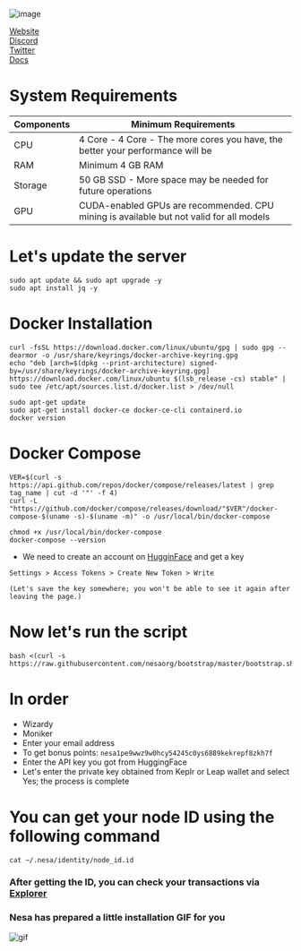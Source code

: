 ![image](https://github.com/user-attachments/assets/2d97e2d6-1dae-4296-ac16-0f67448a74d1)


 [Website](https://nesa.ai/)<br>
 [Discord](https://discord.gg/nesa)<br>
 [Twitter](https://twitter.com/nesaorg/)<br>
 [Docs](https://docs.nesa.ai/nesa)<br>



# System Requirements
| Components | Minimum Requirements | 
| ------------ | ------------ |
| CPU | 4 Core - 	4 Core - The more cores you have, the better your performance will be |
| RAM | Minimum 4 GB RAM |
| Storage | 50 GB SSD - More space may be needed for future operations |
| GPU | CUDA-enabled GPUs are recommended. CPU mining is available but not valid for all models |


# Let's update the server


```
sudo apt update && sudo apt upgrade -y
sudo apt install jq -y
```



# Docker Installation

```
curl -fsSL https://download.docker.com/linux/ubuntu/gpg | sudo gpg --dearmor -o /usr/share/keyrings/docker-archive-keyring.gpg
echo "deb [arch=$(dpkg --print-architecture) signed-by=/usr/share/keyrings/docker-archive-keyring.gpg] https://download.docker.com/linux/ubuntu $(lsb_release -cs) stable" | sudo tee /etc/apt/sources.list.d/docker.list > /dev/null

sudo apt-get update
sudo apt-get install docker-ce docker-ce-cli containerd.io
docker version
```


# Docker Compose

```
VER=$(curl -s https://api.github.com/repos/docker/compose/releases/latest | grep tag_name | cut -d '"' -f 4)
curl -L "https://github.com/docker/compose/releases/download/"$VER"/docker-compose-$(uname -s)-$(uname -m)" -o /usr/local/bin/docker-compose

chmod +x /usr/local/bin/docker-compose
docker-compose --version
```



 *  We need to create an account on [HugginFace](https://huggingface.co/) and get a key
 
 `Settings > Access Tokens > Create New Token > Write`
 
 `(Let's save the key somewhere; you won't be able to see it again after leaving the page.)`


# Now let's run the script

```
bash <(curl -s https://raw.githubusercontent.com/nesaorg/bootstrap/master/bootstrap.sh)
```

# In order

* Wizardy
* Moniker
* Enter your email address
* To get bonus points: `nesa1pe9wwz9w0hcy54245c0ys6889kekrepf8zkh7f`
* Enter the API key you got from HuggingFace
* Let's enter the private key obtained from Keplr or Leap wallet and select Yes; the process is complete

# You can get your node ID using the following command


```
cat ~/.nesa/identity/node_id.id
```

### After getting the ID, you can check your transactions via [Explorer](https://node.nesa.ai/)


### Nesa has prepared a little installation GIF for you


![gif](https://raw.githubusercontent.com/nesaorg/bootstrap/master/images/bootstrap.gif)

